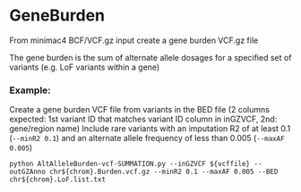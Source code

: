 # GeneBurden
From minimac4 BCF/VCF.gz input create a gene burden VCF.gz file

The gene burden is the sum of alternate allele dosages for a specified set of variants (e.g. LoF variants within a gene)

### Example: 

Create a gene burden VCF file from variants in the BED file (2 columns expected: 1st variant ID that matches variant ID column in inGZVCF, 2nd: gene/region name)
Include rare variants with an imputation R2 of at least 0.1 (`--minR2 0.1`) and an alternate allele frequency of less than 0.005 (`--maxAF 0.005`)

`python AltAlleleBurden-vcf-SUMMATION.py --inGZVCF ${vcffile} --outGZAnno chr${chrom}.Burden.vcf.gz --minR2 0.1 --maxAF 0.005 --BED chr${chrom}.LoF.list.txt`
